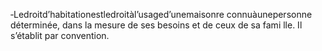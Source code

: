 ‐Ledroitd’habitationestledroitàl’usaged’unemaisonre connuàunepersonne déterminée, dans la mesure de ses besoins et de ceux de sa fami lle. Il s’établit par convention.